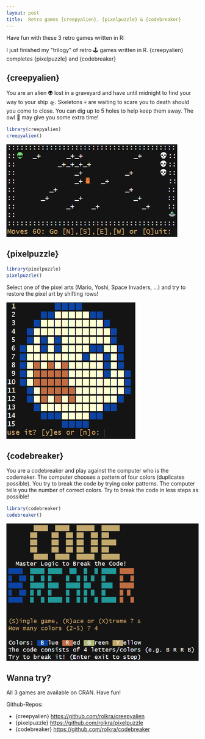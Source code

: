 ```yaml
---
layout: post
title:  Retro games {creepyalien}, {pixelpuzzle} & {codebreaker}
---
```


Have fun with these 3 retro games written in R:

I just finished my "trilogy" of retro 🕹 games written in R. {creepyalien} completes {pixelpuzzle} and {codebreaker}

## {creepyalien}

You are an alien 👽 lost in a graveyard and have until midnight to find your way to your ship 🛸. 
Skeletons 💀 are waiting to scare you to death should you come to close. You can dig up to 5 holes to help keep them away. 
The owl 🦉 may give you some extra time!

```r
library(creepyalien)
creepyalien()
```

![creepyalien-game](../images/games3-creepyalien2.png)

## {pixelpuzzle}

```r
library(pixelpuzzle)
pixelpuzzle()
```

Select one of the pixel arts (Mario, Yoshi, Space Invaders, ...) and try to restore the pixel art by shifting rows!

![pixelpuzzle](../images/games3-pixelpuzzle.png)

## {codebreaker}

You are a codebreaker and play against the computer who is the codemaker. 
The computer chooses a pattern of four colors (duplicates possible). 
You try to break the code by trying color patterns. The computer tells you the number of correct colors. 
Try to break the code in less steps as possible!

```r
library(codebreaker)
codebreaker()
```

![codebreaker](../images/games3-codebreaker.png)

## Wanna try?

All 3 games are available on CRAN. Have fun!

Github-Repos:
* {creepyalien} <https://github.com/rolkra/creepyalien>
* {pixelpuzzle} <https://github.com/rolkra/pixelpuzzle>
* {codebreaker} <https://github.com/rolkra/codebreaker>

